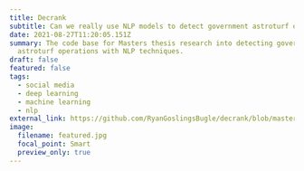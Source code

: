```yaml
---
title: Decrank
subtitle: Can we really use NLP models to detect government astroturf on social media?
date: 2021-08-27T11:20:05.151Z
summary: The code base for Masters thesis research into detecting government
  astroturf operations with NLP techniques.
draft: false
featured: false
tags:
  - social media
  - deep learning
  - machine learning
  - nlp
external_link: https://github.com/RyanGoslingsBugle/decrank/blob/master/main.py
image:
  filename: featured.jpg
  focal_point: Smart
  preview_only: true
---
```

